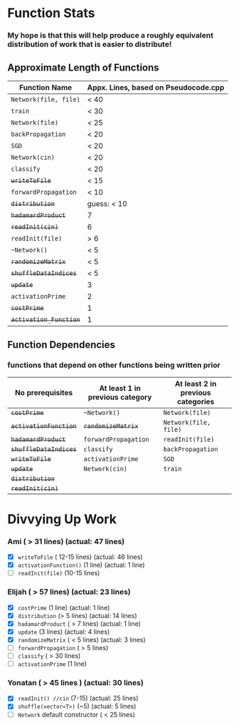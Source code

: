 # Function Stats
### My hope is that this will help produce a roughly equivalent distribution of work that is easier to distribute!

## Approximate Length of Functions
| Function Name | Appx. Lines, based on Pseudocode.cpp |
| ------------- | ----------------------- |
| `Network(file, file)` | < 40 |
| `train` | < 30 |
| `Network(file)` | < 25 |
| `backPropagation` | < 20 |
| `SGD` | < 20 |
| `Network(cin)` | < 20 |
| `classify` | < 20 |
| ~~`writeToFile`~~ | < 15 |
| `forwardPropagation` | < 10 |
| ~~`distribution`~~ | guess: < 10 |
| ~~`hadamardProduct`~~ | 7 |
| ~~`readInit(cin)`~~ | 6 |
| `readInit(file)` | > 6 |
| `~Network()` | < 5 |
| ~~`randomizeMatrix`~~ | < 5 |
| ~~`shuffleDataIndices`~~ | < 5 |
| ~~`update`~~ | 3 |
| `activationPrime` | 2 |
| ~~`costPrime`~~ | 1 |
| ~~`activation_Function`~~ | 1 |

## Function Dependencies
### functions that depend on other functions being written prior
| No prerequisites | At least 1 in previous category| At least 2 in previous categories|
| ---- | ---------- | ---------- |
| ~~`costPrime`~~ | `~Network()` | `Network(file)` |
| ~~`activationFunction`~~ | ~~`randomizeMatrix`~~ | `Network(file, file)` |
| ~~`hadamardProduct`~~ |  `forwardPropagation` | `readInit(file)` |
| ~~`shuffleDataIndices`~~ | `classify` | `backPropagation` |
| ~~`writeToFile`~~ | `activationPrime` | `SGD` |
| ~~`update`~~ | `Network(cin)` | `train` |
| ~~`distribution`~~ |
| ~~`readInit(cin)`~~ |

# Divvying Up Work

### Ami ( > 31 lines) (actual: 47 lines)
- [x] `writeToFile` ( 12-15 lines) (actual: 46 lines)
- [x] `activationFunction()` (1 line) (actual: 1 line)
- [ ] `readInit(file)` (10-15 lines)

### Elijah ( > 57 lines) (actual: 23 lines)
- [x] `costPrime` (1 line) (actual: 1 line)
- [x] `distribution` (> 5 lines) (actual: 14 lines)
- [x] `hadamardProduct` ( > 7 lines) (actual: 1 line)
- [x] `update` (3 lines) (actual: 4 lines)
- [x] `randomizeMatrix` ( < 5 lines) (actual: 3 lines)
- [ ] `forwardPropagation` ( > 5 lines)
- [ ] `classify` ( > 30 lines)
- [ ] `activationPrime` (1 line)

### Yonatan ( > 45 lines ) (actual: 30 lines)
- [x] `readInit() //cin` (7-15) (actual: 25 lines)
- [x] `shuffle(vector<T>)` (~5) (actual: 5 lines)
- [ ] `Network` default constructor ( < 25 lines)

